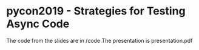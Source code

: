 # pycon2019 - Strategies for Testing Async Code

The code from the slides are in /code
The presentation is presentation.pdf
